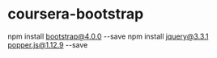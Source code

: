 # coursera-bootstrap

npm install bootstrap@4.0.0 --save
npm install jquery@3.3.1 popper.js@1.12.9 --save
